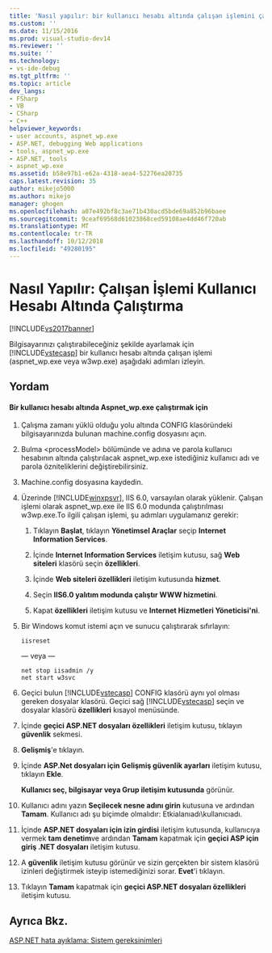 ```yaml
---
title: 'Nasıl yapılır: bir kullanıcı hesabı altında çalışan işlemini çalıştırma | Microsoft Docs'
ms.custom: ''
ms.date: 11/15/2016
ms.prod: visual-studio-dev14
ms.reviewer: ''
ms.suite: ''
ms.technology:
- vs-ide-debug
ms.tgt_pltfrm: ''
ms.topic: article
dev_langs:
- FSharp
- VB
- CSharp
- C++
helpviewer_keywords:
- user accounts, aspnet_wp.exe
- ASP.NET, debugging Web applications
- tools, aspnet_wp.exe
- ASP.NET, tools
- aspnet_wp.exe
ms.assetid: b58e97b1-e62a-4318-aea4-52276ea20735
caps.latest.revision: 35
author: mikejo5000
ms.author: mikejo
manager: ghogen
ms.openlocfilehash: a07e492bf8c3ae71b430acd5bde69a852b96baee
ms.sourcegitcommit: 9ceaf69568d61023868ced59108ae4dd46f720ab
ms.translationtype: MT
ms.contentlocale: tr-TR
ms.lasthandoff: 10/12/2018
ms.locfileid: "49280195"
---
```

# <a name="how-to-run-the-worker-process-under-a-user-account"></a>Nasıl Yapılır: Çalışan İşlemi Kullanıcı Hesabı Altında Çalıştırma
[!INCLUDE[vs2017banner](../includes/vs2017banner.md)]

Bilgisayarınızı çalıştırabileceğiniz şekilde ayarlamak için [!INCLUDE[vstecasp](../includes/vstecasp-md.md)] bir kullanıcı hesabı altında çalışan işlemi (aspnet_wp.exe veya w3wp.exe) aşağıdaki adımları izleyin.  
  
## <a name="procedure"></a>Yordam  
  
#### <a name="to-run-aspnetwpexe-under-a-user-account"></a>Bir kullanıcı hesabı altında Aspnet_wp.exe çalıştırmak için  
  
1.  Çalışma zamanı yüklü olduğu yolu altında CONFIG klasöründeki bilgisayarınızda bulunan machine.config dosyasını açın.  
  
2.  Bulma &lt;processModel&gt; bölümünde ve adına ve parola kullanıcı hesabının altında çalıştırılacak aspnet_wp.exe istediğiniz kullanıcı adı ve parola özniteliklerini değiştirebilirsiniz.  
  
3.  Machine.config dosyasına kaydedin.  
  
4.  Üzerinde [!INCLUDE[winxpsvr](../includes/winxpsvr-md.md)], IIS 6.0, varsayılan olarak yüklenir. Çalışan işlemi olarak aspnet_wp.exe ile IIS 6.0 modunda çalıştırılması w3wp.exe.To ilgili çalışan işlemi, şu adımları uygulamanız gerekir:  
  
    1.  Tıklayın **Başlat**, tıklayın **Yönetimsel Araçlar** seçip **Internet Information Services**.  
  
    2.  İçinde **Internet Information Services** iletişim kutusu, sağ **Web siteleri** klasörü seçin **özellikleri**.  
  
    3.  İçinde **Web siteleri özellikleri** iletişim kutusunda **hizmet**.  
  
    4.  Seçin **IIS6.0 yalıtım modunda çalıştır WWW hizmetini**.  
  
    5.  Kapat **özellikleri** iletişim kutusu ve **Internet Hizmetleri Yöneticisi'ni**.  
  
5.  Bir Windows komut istemi açın ve sunucu çalıştırarak sıfırlayın:  
  
    ```  
    iisreset  
    ```  
    — veya —  
  
    ```  
    net stop iisadmin /y  
    net start w3svc  
    ```  
  
6.  Geçici bulun [!INCLUDE[vstecasp](../includes/vstecasp-md.md)] CONFIG klasörü aynı yol olması gereken dosyalar klasörü. Geçici sağ [!INCLUDE[vstecasp](../includes/vstecasp-md.md)] seçin ve dosyalar klasörü **özellikleri** kısayol menüsünde.  
  
7.  İçinde **geçici ASP.NET dosyaları özellikleri** iletişim kutusu, tıklayın **güvenlik** sekmesi.  
  
8.  **Gelişmiş**'e tıklayın.  
  
9. İçinde **ASP.Net dosyaları için Gelişmiş güvenlik ayarları** iletişim kutusu, tıklayın **Ekle**.  
  
    **Kullanıcı seç, bilgisayar veya Grup iletişim kutusunda** görünür.  
  
10. Kullanıcı adını yazın **Seçilecek nesne adını girin** kutusuna ve ardından **Tamam**. Kullanıcı adı şu biçimde olmalıdır: Etkialanıadı\kullanıcıadı.  
  
11. İçinde **ASP.NET dosyaları için izin girdisi** iletişim kutusunda, kullanıcıya vermek **tam denetim**ve ardından **Tamam** kapatmak için **geçici ASP için giriş .NET dosyaları** iletişim kutusu.  
  
12. A **güvenlik** iletişim kutusu görünür ve sizin gerçekten bir sistem klasörü izinleri değiştirmek isteyip istemediğinizi sorar. **Evet**'i tıklayın.  
  
13. Tıklayın **Tamam** kapatmak için **geçici ASP.NET dosyaları özellikleri** iletişim kutusu.  
  
## <a name="see-also"></a>Ayrıca Bkz.  
[ASP.NET hata ayıklama: Sistem gereksinimleri](../debugger/aspnet-debugging-system-requirements.md)  
  




